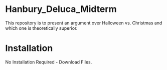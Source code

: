 # Hanbury_Deluca_Midterm
This repository is to present an argument over Halloween vs. Christmas and which one is theoretically superior. 

# Installation
No Installation Required - Download Files.